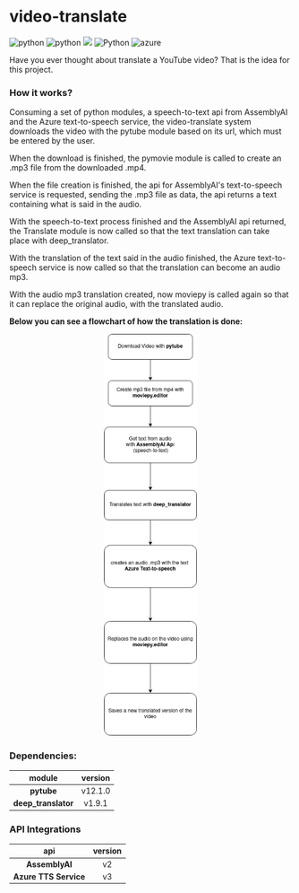 # video-translate

![python](https://img.shields.io/static/v1?label=Python&labelColor=07a0f8&message=v3.8.10&color=000000&logo=python&logoColor=ffffff&style=flat-square)
![python](https://img.shields.io/static/v1?label=pytube&labelColor=dd3838&message=v12.1.0&color=000000&logo=python&logoColor=ffffff&style=flat-square)
![](https://img.shields.io/static/v1?label=AssemblyAI&labelColor=7335da&message=+v2&color=000000&logo=&logoColor=ffffff&style=flat-square)
![Python](https://img.shields.io/static/v1?label=deep_translator&labelColor=7335da&message=+v1.9.1&color=000000&logo=Python&logoColor=ffffff&style=flat-square)
![azure ](https://img.shields.io/static/v1?label=Azure+TTS&labelColor=0778ba&message=+v3.0&color=000000&logo=azure+&logoColor=ffffff&style=flat-square)

Have you ever thought about translate a YouTube video? That is the idea for this project. 

### How it works?

Consuming a set of python modules, a speech-to-text api from AssemblyAI and the Azure text-to-speech service, the video-translate system downloads the video with the pytube module based on its url, which must be entered by the user. 

When the download is finished, the pymovie module is called to create an .mp3 file from the downloaded .mp4. 

When the file creation is finished, the api for AssemblyAI's text-to-speech service is requested, sending the .mp3 file as data, the api returns a text containing what is said in the audio.

With the speech-to-text process finished and the AssemblyAI api returned, the Translate module is now called so that the text translation can take place with deep_translator.

With the translation of the text said in the audio finished, the Azure text-to-speech service is now called so that the translation can become an audio mp3. 

With the audio mp3 translation created, now moviepy is called again so that it can replace the original audio, with the translated audio.

**Below you can see a flowchart of how the translation is done:**
<br>


<p align="center" width="100%">
    <img width="33%" heigth="40%" src="./images/how_it_works.png"> 
</p>

### Dependencies: 

|  **module**    | **version**  |     
|:----------:|:----------:| 
| **pytube**     | v12.1.0 | 
| **deep_translator** | v1.9.1


### API Integrations 

|  **api**    | **version**    
|:----------:|:----------:|
| **AssemblyAI**     | v2
| **Azure TTS Service** | v3
